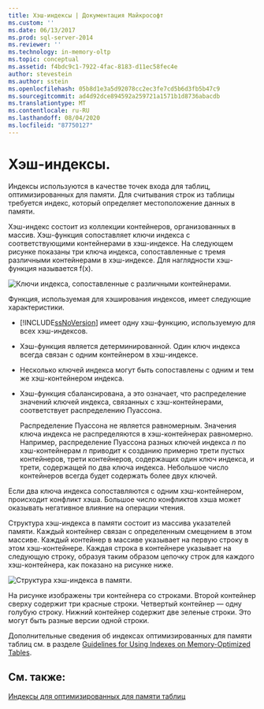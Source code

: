 ```yaml
---
title: Хэш-индексы | Документация Майкрософт
ms.custom: ''
ms.date: 06/13/2017
ms.prod: sql-server-2014
ms.reviewer: ''
ms.technology: in-memory-oltp
ms.topic: conceptual
ms.assetid: f4bdc9c1-7922-4fac-8183-d11ec58fec4e
author: stevestein
ms.author: sstein
ms.openlocfilehash: 05b8d1e3a5d92078cc2ec3fe7cd5b6d3fb5b47c9
ms.sourcegitcommit: ad4d92dce894592a259721a1571b1d8736abacdb
ms.translationtype: MT
ms.contentlocale: ru-RU
ms.lasthandoff: 08/04/2020
ms.locfileid: "87750127"
---
```

# <a name="hash-indexes"></a>Хэш-индексы.
  Индексы используются в качестве точек входа для таблиц, оптимизированных для памяти. Для считывания строк из таблицы требуется индекс, который определяет местоположение данных в памяти.  
  
 Хэш-индекс состоит из коллекции контейнеров, организованных в массив. Хэш-функция сопоставляет ключи индекса с соответствующими контейнерами в хэш-индексе. На следующем рисунке показаны три ключа индекса, сопоставленные с тремя различными контейнерами в хэш-индексе. Для наглядности хэш-функция называется f(x).  
  
 ![Ключи индекса, сопоставленные с различными контейнерами.](../../2014/database-engine/media/hekaton-tables-2.gif "Ключи индекса, сопоставленные с различными контейнерами.")  
  
 Функция, используемая для хэширования индексов, имеет следующие характеристики.  
  
-   [!INCLUDE[ssNoVersion](../includes/ssnoversion-md.md)] имеет одну хэш-функцию, используемую для всех хэш-индексов.  
  
-   Хэш-функция является детерминированной. Один ключ индекса всегда связан с одним контейнером в хэш-индексе.  
  
-   Несколько ключей индекса могут быть сопоставлены с одним и тем же хэш-контейнером индекса.  
  
-   Хэш-функция сбалансирована, а это означает, что распределение значений ключей индекса, связанных с хэш-контейнерами, соответствует распределению Пуассона.  
  
     Распределение Пуассона не является равномерным. Значения ключа индекса не распределяются в хэш-контейнерах равномерно. Например, распределение Пуассона разных ключей индекса *n* по хэш-контейнерам *n* приводит к созданию примерно трети пустых контейнеров, трети контейнеров, содержащих один ключ индекса, и трети, содержащей по два ключа индекса. Небольшое число контейнеров всегда будет содержать более двух ключей.  
  
 Если два ключа индекса сопоставляются с одним хэш-контейнером, происходит конфликт хэша. Большое число конфликтов хэша может оказывать негативное влияние на операции чтения.  
  
 Структура хэш-индекса в памяти состоит из массива указателей памяти. Каждый контейнер связан с определенным смещением в этом массиве. Каждый контейнер в массиве указывает на первую строку в этом хэш-контейнере. Каждая строка в контейнере указывает на следующую строку, образуя таким образом цепочку строк для каждого хэш-контейнера, как показано на рисунке ниже.  
  
 ![Структура хэш-индекса в памяти.](../../2014/database-engine/media/hekaton-tables-3.gif "Структура хэш-индекса в памяти.")  
  
 На рисунке изображены три контейнера со строками. Второй контейнер сверху содержит три красные строки. Четвертый контейнер — одну голубую строку. Нижний контейнер содержит две зеленые строки. Это могут быть разные версии одной строки.  
  
 Дополнительные сведения об индексах оптимизированных для памяти таблиц см. в разделе [Guidelines for Using Indexes on Memory-Optimized Tables](../relational-databases/in-memory-oltp/memory-optimized-tables.md).  
  
## <a name="see-also"></a>См. также:  
 [Индексы для оптимизированных для памяти таблиц](../../2014/database-engine/indexes-on-memory-optimized-tables.md)  
  
  
